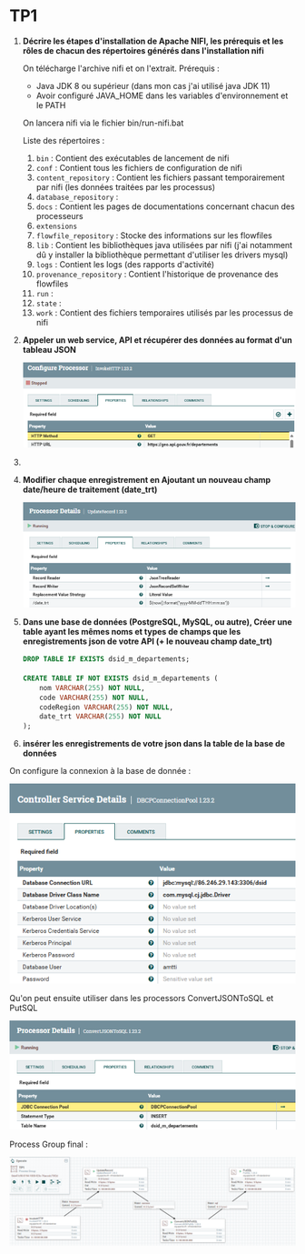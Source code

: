 # TP1

1. **Décrire les étapes d'installation de Apache NIFI, les prérequis et les rôles de chacun des répertoires générés dans l'installation nifi**
   
    On télécharge l'archive nifi et on l'extrait.
    Prérequis :
    - Java JDK 8 ou supérieur (dans mon cas j'ai utilisé java JDK 11)
    - Avoir configuré JAVA_HOME dans les variables d'environnement et le PATH

    On lancera nifi via le fichier bin/run-nifi.bat

    Liste des répertoires :
    1. `bin` : Contient des exécutables de lancement de nifi
    2. `conf` : Contient tous les fichiers de configuration de nifi
    3. `content_repository` : Contient les fichiers passant temporairement par nifi (les données traitées par les processus)
    4. `database_repository` :
    5. `docs` : Contient les pages de documentations concernant chacun des processeurs
    6. `extensions`
    7. `flowfile_repository` : Stocke des informations sur les flowfiles
    8. `lib` : Contient les bibliothèques java utilisées par nifi (j'ai notamment dû y installer la bibliothèque permettant d'utiliser les drivers mysql)
    9. `logs` : Contient les logs (des rapports d'activité)
    10. `provenance_repository` : Contient l'historique de provenance des flowfiles
    11. `run` :
    12. `state` : 
    13. `work` : Contient des fichiers temporaires utilisés par les processus de nifi

2. **Appeler un web service, API et récupérer des données au format d'un tableau JSON**
   
    ![alt text](images/TP1-0.png)

3. 
4. **Modifier chaque enregistrement en Ajoutant un nouveau champ date/heure de traitement (date_trt)**

    ![alt text](images/TP1-1.png)

5. **Dans une base de données (PostgreSQL, MySQL, ou autre), Créer une table ayant les mêmes noms et types de champs que les enregistrements json de votre API (+ le nouveau champ date_trt)**

    ```SQL
    DROP TABLE IF EXISTS dsid_m_departements;

    CREATE TABLE IF NOT EXISTS dsid_m_departements (
        nom VARCHAR(255) NOT NULL,
        code VARCHAR(255) NOT NULL,
        codeRegion VARCHAR(255) NOT NULL,
        date_trt VARCHAR(255) NOT NULL
    );
    ```

6.  **insérer les enregistrements de votre json dans la table de la base de données**
   
   On configure la connexion à la base de donnée :

   ![alt text](images/TP1-2.png)
   
   Qu'on peut ensuite utiliser dans les processors ConvertJSONToSQL et PutSQL
   
   ![alt text](images/TP1-3.png)

   Process Group final :

   ![alt text](images/TP1-4.png)

